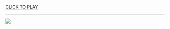 
<a href="https://premium76.site?title=snake_eating_apple_game_google&ref=12M">CLICK TO PLAY</a></h3>
<hr>

<a href="https://premium76.site?title=snake_eating_apple_game_google&ref=12M"><img src="https://clearcache.store/games.png"></a>


